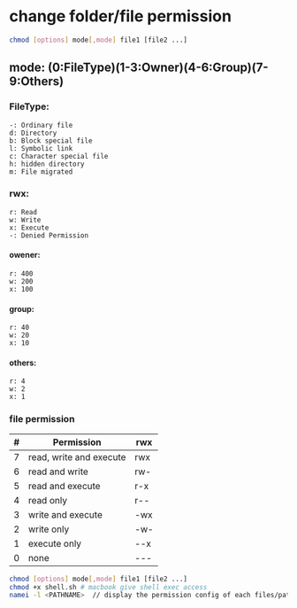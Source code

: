# change folder/file permission

```sh
chmod [options] mode[,mode] file1 [file2 ...]
```

## mode: (0:FileType)(1-3:Owner)(4-6:Group)(7-9:Others)


### FileType:
```
-: Ordinary file
d: Directory
b: Block special file
l: Symbolic link
c: Character special file
h: hidden directory
m: File migrated
```


### rwx:
```
r: Read
w: Write
x: Execute
-: Denied Permission
```


#### owener:
```
r: 400
w: 200
x: 100
```

#### group:
```
r: 40
w: 20
x: 10
```

#### others: 
```
r: 4
w: 2
x: 1
```

### file permission

| #   | Permission              | rwx |
| --- | ----------------------- | --- |
| 7   | read, write and execute | rwx |
| 6   | read and write          | rw- |
| 5   | read and execute        | r-x |
| 4   | read only               | r-- |
| 3   | write and execute       | -wx |
| 2   | write only              | -w- |
| 1   | execute only            | --x |
| 0   | none                    | --- |

```sh
chmod [options] mode[,mode] file1 [file2 ...]
chmod +x shell.sh # macbook give shell exec access
namei -l <PATHNAME>  // display the permission config of each files/paths
```